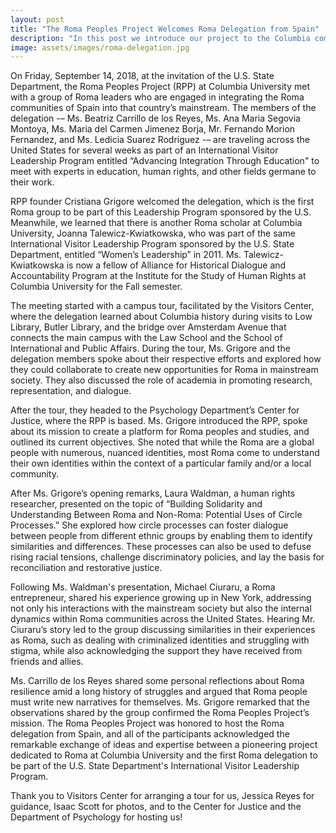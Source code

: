 ```yaml
---
layout: post
title: "The Roma Peoples Project Welcomes Roma Delegation from Spain"
description: "In this post we introduce our project to the Columbia community and the public at large." 
image: assets/images/roma-delegation.jpg
---
```


On Friday, September 14, 2018, at the invitation of the U.S. State Department, the Roma Peoples Project (RPP) at Columbia University met with a group of Roma leaders who are engaged in integrating the Roma communities of Spain into that country’s mainstream. The members of the delegation -– Ms. Beatriz Carrillo de los Reyes, Ms. Ana Maria Segovia Montoya, Ms. Maria del Carmen Jimenez Borja, Mr. Fernando Morion Fernandez, and Ms. Ledicia Suarez Rodriguez -– are traveling across the United States for several weeks as part of an International Visitor Leadership Program entitled “Advancing Integration Through Education" to meet with experts in education, human rights, and other fields germane to their work. 
 
RPP founder Cristiana Grigore welcomed the delegation, which is the first Roma group to be part of this Leadership Program sponsored by the U.S. Meanwhile, we learned that there is another Roma scholar at Columbia University, Joanna Talewicz-Kwiatkowska, who was part of the same International Visitor Leadership Program sponsored by the U.S. State Department, entitled “Women’s Leadership” in 2011. Ms. Talewicz-Kwiatkowska is now a fellow of Alliance for Historical Dialogue and Accountability Program at the Institute for the Study of Human Rights at Columbia University for the Fall semester. 

The meeting started with a campus tour, facilitated by the Visitors Center, where the delegation learned about Columbia history during visits to Low Library, Butler Library, and the bridge over Amsterdam Avenue that connects the main campus with the Law School and the School of International and Public Affairs. During the tour, Ms. Grigore and the delegation members spoke about their respective efforts and explored how they could collaborate to create new opportunities for Roma in mainstream society. They also discussed the role of academia in promoting research, representation, and dialogue.

After the tour, they headed to the Psychology Department’s Center for Justice, where the RPP is based. Ms. Grigore introduced the RPP, spoke about its mission to create a platform for Roma peoples and studies, and outlined its current objectives. She noted that while the Roma are a global people with numerous, nuanced identities, most Roma come to understand their own identities within the context of a particular family and/or a local community.

After Ms. Grigore’s opening remarks, Laura Waldman, a human rights researcher, presented on the topic of “Building Solidarity and Understanding Between Roma and Non-Roma: Potential Uses of Circle Processes.” She explored how circle processes can foster dialogue between people from different ethnic groups by enabling them to identify similarities and differences. These processes can also be used to defuse rising racial tensions, challenge discriminatory policies, and lay the basis for reconciliation and restorative justice.

Following Ms. Waldman's presentation, Michael Ciuraru, a Roma entrepreneur, shared his experience growing up in New York, addressing not only his interactions with the mainstream society but also the internal dynamics within Roma communities across the United States. Hearing Mr. Ciuraru’s story led to the group discussing similarities in their experiences as Roma, such as dealing with criminalized identities and struggling with stigma, while also acknowledging the support they have received from friends and allies. 

Ms. Carrillo de los Reyes shared some personal reflections about Roma resilience amid a long history of struggles and argued that Roma people must write new narratives for themselves. Ms. Grigore remarked that the observations shared by the group confirmed the Roma Peoples Project’s mission. The Roma Peoples Project was honored to host the Roma delegation from Spain, and all of the participants acknowledged the remarkable exchange of ideas and expertise between a pioneering project dedicated to Roma at Columbia University and the first Roma delegation to be part of the U.S. State Department's International Visitor Leadership Program. 

Thank you to Visitors Center for arranging a tour for us, Jessica Reyes for guidance, Isaac Scott for photos, and to the Center for Justice and the Department of Psychology for hosting us!

